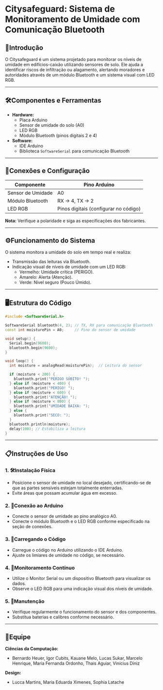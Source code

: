 # **Citysafeguard: Sistema de Monitoramento de Umidade com Comunicação Bluetooth**

## 🌟**Introdução**
O Citysafeguard é um sistema projetado para monitorar os níveis de umidade em edifícios-caixão utilizando sensores de solo. Ele ajuda a identificar riscos de infiltração ou alagamento, alertando moradores e autoridades através de um módulo Bluetooth e um sistema visual com LED RGB.

---

## 🛠️**Componentes e Ferramentas**
- **Hardware:**
  - Placa Arduino
  - Sensor de umidade do solo (A0)
  - LED RGB
  - Módulo Bluetooth (pinos digitais 2 e 4)
- **Software:**
  - IDE Arduino
  - Biblioteca `SoftwareSerial` para comunicação Bluetooth  

---

## 🔌**Conexões e Configuração** 
| Componente        | Pino Arduino       |  
|--------------------|--------------------|  
| Sensor de Umidade | A0                 |  
| Módulo Bluetooth  | RX -> 4, TX -> 2   |  
| LED RGB           | Pinos digitais (configurar no código) |

**Nota:** Verifique a polaridade e siga as especificações dos fabricantes.

---

## ⚙️**Funcionamento do Sistema** 
O sistema monitora a umidade do solo em tempo real e realiza:  
- Transmissão das leituras via Bluetooth.  
- Indicação visual de níveis de umidade com um LED RGB:  
  - Vermelho: Umidade crítica (PERIGO).  
  - Amarelo: Alerta (Atenção).  
  - Verde: Nível seguro (Pouco Úmido).  

---

## 🖥️**Estrutura do Código** 

```cpp
#include <SoftwareSerial.h>

SoftwareSerial bluetooth(4, 2); // TX, RX para comunicação Bluetooth
const int moisturePin = A0;     // Pino do sensor de umidade

void setup() {
  Serial.begin(9600);
  bluetooth.begin(9600);
}

void loop() {
  int moisture = analogRead(moisturePin);  // Leitura do sensor

  if (moisture < 200) {
    bluetooth.print("PERIGO SÚBITO! ");
  } else if (moisture < 400) {
    bluetooth.print("PERIGO! ");
  } else if (moisture < 600) {
    bluetooth.print("ATENÇÃO! ");
  } else if (moisture < 800) {
    bluetooth.print("UMIDADE BAIXA: ");
  } else {
    bluetooth.print("SECO: ");
  }
  bluetooth.println(moisture);
  delay(100); // Estabiliza a leitura
}
```

---

## 📋**Instruções de Uso** 
### 1. 🛠️Instalação Física 
- Posicione o sensor de umidade no local desejado, certificando-se de que as partes sensíveis estejam totalmente enterradas.
- Evite áreas que possam acumular água em excesso.

### 2. 🔗Conexão ao Arduino 
- Conecte o sensor de umidade ao pino analógico A0.
- Conecte o módulo Bluetooth e o LED RGB conforme especificado na seção de conexões.

### 3. 🚀Carregando o Código 
- Carregue o código no Arduino utilizando o IDE Arduino.
- Ajuste os limiares de umidade no código, se necessário.

### 4. 📡Monitoramento Contínuo 
- Utilize o Monitor Serial ou um dispositivo Bluetooth para visualizar os dados.
- Observe o LED RGB para uma indicação visual dos níveis de umidade.

### 5. 🧰Manutenção 
- Verifique regularmente o funcionamento do sensor e dos componentes.
- Substitua baterias e calibres conforme necessário.

---

## 👥**Equipe** 
**Ciências da Computação:**  
- Bernardo Heuer, Igor Cubits, Kauane Melo, Lucas Sukar, Marcelo Henrique, Maria Fernanda Ordonho, Thais Aguiar, Vinícius Diniz  

**Design:**  
- Lucca Martins, Maria Eduarda Ximenes, Sophia Latache
